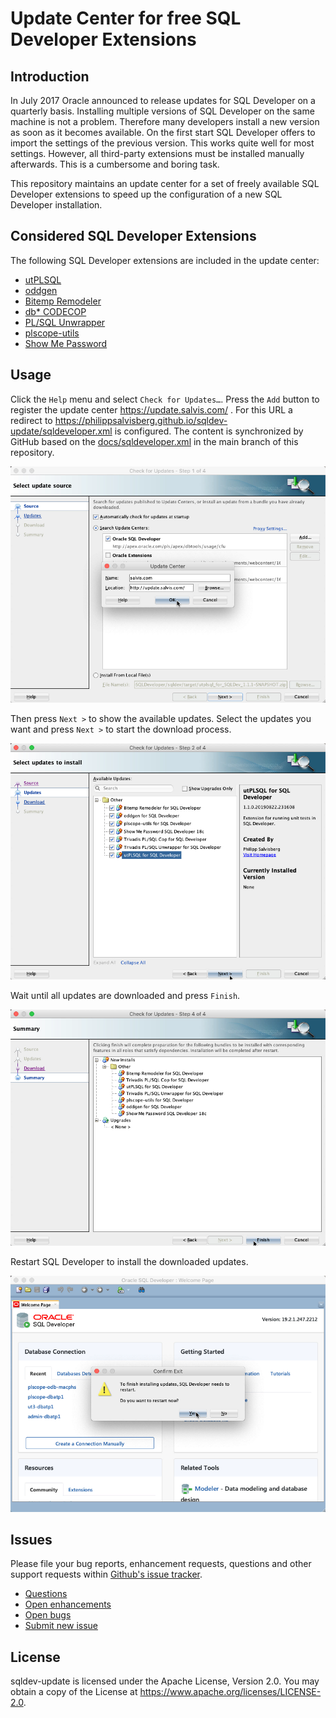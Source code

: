 # Update Center for free SQL Developer Extensions

## Introduction

In July 2017 Oracle announced to release updates for SQL Developer on a quarterly basis. Installing multiple versions of SQL Developer on the same machine is not a problem. Therefore many developers install a new version as soon as it becomes available. On the first start SQL Developer offers to import the settings of the previous version. This works quite well for most settings. However, all third-party extensions must be installed manually afterwards. This is a cumbersome and boring task. 

This repository maintains an update center for a set of freely available SQL Developer extensions to speed up the configuration of a new SQL Developer installation.

## Considered SQL Developer Extensions

The following SQL Developer extensions are included in the update center:

- [utPLSQL](https://github.com/utPLSQL/utPLSQL-SQLDeveloper)
- [oddgen](https://github.com/oddgen/oddgen) 
- [Bitemp Remodeler](https://github.com/oddgen/bitemp)
- [db\* CODECOP](https://github.com/Trivadis/plsql-cop-sqldev)
- [PL/SQL Unwrapper](https://github.com/Trivadis/plsql-unwrapper-sqldev)
- [plscope-utils](https://github.com/PhilippSalvisberg/plscope-utils/blob/main/sqldev/README.md)
- [Show Me Password](https://github.com/tomecode/show-me-password-sqldev-jdev)

## Usage

Click the `Help` menu and select `Check for Updates…`. Press the `Add` button to register the update center https://update.salvis.com/ . For this URL a redirect to https://philippsalvisberg.github.io/sqldev-update/sqldeveloper.xml is configured. The content is synchronized by GitHub based on the [docs/sqldeveloper.xml](docs/sqldeveloper.xml) in the main branch of this repository. 

![Add Update Center](images/add-update-center.png)

Then press `Next >` to show the available updates. Select the updates you want and press `Next >` to start the download process.

![Select Updates](images/select-updates.png)

Wait until all updates are downloaded and press `Finish`.

![Finish Wizard](images/finish-wizard.png)

Restart SQL Developer to install the downloaded updates.

![Restart SQL Developer](images/restart-sqldev.png)

## Issues

Please file your bug reports, enhancement requests, questions and other support requests within [Github's issue tracker](https://help.github.com/articles/about-issues/).

* [Questions](https://github.com/PhilippSalvisberg/sqldev-update/issues?q=is%3Aissue+label%3Aquestion)
* [Open enhancements](https://github.com/PhilippSalvisberg/sqldev-update/issues?q=is%3Aopen+is%3Aissue+label%3Aenhancement)
* [Open bugs](https://github.com/PhilippSalvisberg/sqldev-update/issues?q=is%3Aopen+is%3Aissue+label%3Abug)
* [Submit new issue](https://github.com/PhilippSalvisberg/sqldev-update/issues/new)

## License

sqldev-update is licensed under the Apache License, Version 2.0. You may obtain a copy of the License at <https://www.apache.org/licenses/LICENSE-2.0>.
